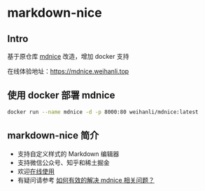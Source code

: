 # markdown-nice

## Intro

基于原仓库 [mdnice](https://github.com/mdnice/markdown-nice) 改造，增加 docker 支持

在线体验地址：<https://mdnice.weihanli.top>

## 使用 docker 部署 mdnice

``` sh
docker run --name mdnice -d -p 8000:80 weihanli/mdnice:latest
```

## markdown-nice 简介

- 支持自定义样式的 Markdown 编辑器
- 支持微信公众号、知乎和稀土掘金
- 欢迎[在线使用](https://mdnice.com/)
- 有疑问请参考 [如何有效的解决 mdnice 相关问题？](https://github.com/mdnice/markdown-nice/issues/163)
